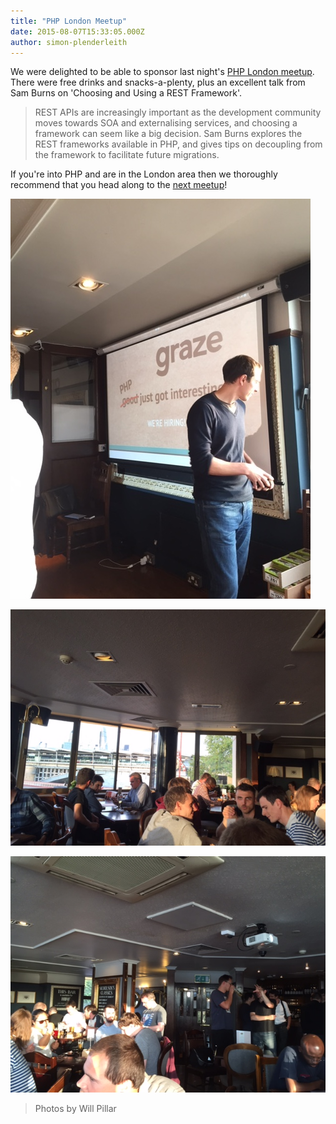 ```yaml
---
title: "PHP London Meetup"
date: 2015-08-07T15:33:05.000Z
author: simon-plenderleith
---
```


We were delighted to be able to sponsor last night's [PHP London meetup](http://www.meetup.com/phplondon/events/224100230/). There were free drinks and snacks-a-plenty, plus an excellent talk from Sam Burns on 'Choosing and Using a REST Framework'.

> REST APIs are increasingly important as the development community moves towards SOA and externalising services, and choosing a framework can seem like a big decision.  Sam Burns explores the REST frameworks available in PHP, and gives tips on decoupling from the framework to facilitate future migrations.

If you're into PHP and are in the London area then we thoroughly recommend that you head along to the [next meetup](http://www.meetup.com/phplondon/)!

![Photo of graze presentation](/content/images/2015/08/image4-1.JPG)

![Photo of people chatting at PHP London Meetup](/content/images/2015/08/image1.JPG)

![Another photo of people chatting at PHP London Meetup](/content/images/2015/08/image2.JPG)

> Photos by Will Pillar

